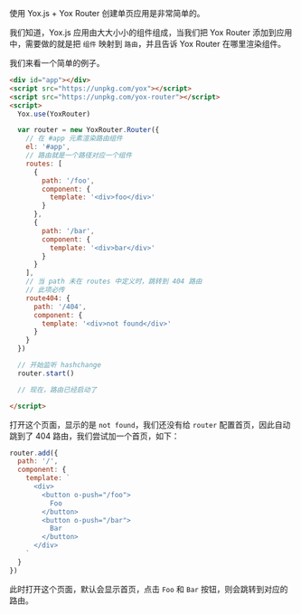 使用 Yox.js + Yox Router 创建单页应用是非常简单的。

我们知道，Yox.js 应用由大大小小的组件组成，当我们把 Yox Router 添加到应用中，需要做的就是把 `组件` 映射到 `路由`，并且告诉 Yox Router 在哪里渲染组件。

我们来看一个简单的例子。

```html
<div id="app"></div>
<script src="https://unpkg.com/yox"></script>
<script src="https://unpkg.com/yox-router"></script>
<script>
  Yox.use(YoxRouter)

  var router = new YoxRouter.Router({
    // 在 #app 元素渲染路由组件
    el: '#app',
    // 路由就是一个路径对应一个组件
    routes: [
      {
        path: '/foo',
        component: {
          template: '<div>foo</div>'
        }
      },
      {
        path: '/bar',
        component: {
          template: '<div>bar</div>'
        }
      }
    ],
    // 当 path 未在 routes 中定义时，跳转到 404 路由
    // 此项必传
    route404: {
      path: '/404',
      component: {
        template: '<div>not found</div>'
      }
    }
  })

  // 开始监听 hashchange
  router.start()

  // 现在，路由已经启动了

</script>
```

打开这个页面，显示的是 `not found`，我们还没有给 `router` 配置首页，因此自动跳到了 404 路由，我们尝试加一个首页，如下：

```js
router.add({
  path: '/',
  component: {
    template: `
      <div>
        <button o-push="/foo">
          Foo
        </button>
        <button o-push="/bar">
          Bar
        </button>
      </div>
    `
  }
})
```

此时打开这个页面，默认会显示首页，点击 `Foo` 和 `Bar` 按钮，则会跳转到对应的路由。